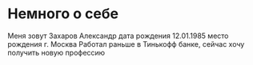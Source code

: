 # Немного о себе
Меня зовут Захаров Александр
дата рождения 12.01.1985
место рождения г. Москва
Работал раньше в Тинькофф банке, сейчас хочу получить новую профессию